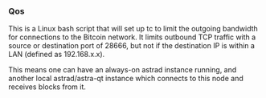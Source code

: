 ### Qos ###

This is a Linux bash script that will set up tc to limit the outgoing bandwidth for connections to the Bitcoin network. It limits outbound TCP traffic with a source or destination port of 28666, but not if the destination IP is within a LAN (defined as 192.168.x.x).

This means one can have an always-on astrad instance running, and another local astrad/astra-qt instance which connects to this node and receives blocks from it.
